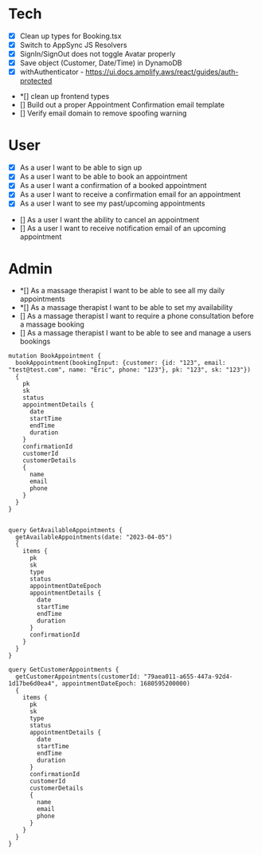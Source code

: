 # Tech

- [x] Clean up types for Booking.tsx
- [x] Switch to AppSync JS Resolvers
- [x] SignIn/SignOut does not toggle Avatar properly
- [x] Save object (Customer, Date/Time) in DynamoDB
- [x] withAuthenticator - https://ui.docs.amplify.aws/react/guides/auth-protected
- \*[] clean up frontend types
- [] Build out a proper Appointment Confirmation email template
- [] Verify email domain to remove spoofing warning

# User

- [x] As a user I want to be able to sign up
- [x] As a user I want to be able to book an appointment
- [x] As a user I want a confirmation of a booked appointment
- [x] As a user I want to receive a confirmation email for an appointment
- [x] As a user I want to see my past/upcoming appointments
- [] As a user I want the ability to cancel an appointment
- [] As a user I want to receive notification email of an upcoming appointment

# Admin

- \*[] As a massage therapist I want to be able to see all my daily appointments
- \*[] As a massage therapist I want to be able to set my availability
- [] As a massage therapist I want to require a phone consultation before a massage booking
- [] As a massage therapist I want to be able to see and manage a users bookings

```
mutation BookAppointment {
  bookAppointment(bookingInput: {customer: {id: "123", email: "test@test.com", name: "Eric", phone: "123"}, pk: "123", sk: "123"})
  {
    pk
    sk
    status
    appointmentDetails {
      date
      startTime
      endTime
      duration
    }
    confirmationId
    customerId
    customerDetails
    {
      name
      email
      phone
    }
  }
}


query GetAvailableAppointments {
  getAvailableAppointments(date: "2023-04-05")
  {
    items {
      pk
      sk
      type
      status
      appointmentDateEpoch
      appointmentDetails {
        date
        startTime
        endTime
        duration
      }
      confirmationId
    }
  }
}

query GetCustomerAppointments {
  getCustomerAppointments(customerId: "79aea011-a655-447a-92d4-1d17be6d0ea4", appointmentDateEpoch: 1680595200000)
  {
    items {
      pk
      sk
      type
      status
      appointmentDetails {
        date
        startTime
        endTime
        duration
      }
      confirmationId
      customerId
      customerDetails
      {
        name
        email
        phone
      }
    }
  }
}
```
